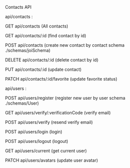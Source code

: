 Contacts API

api/contacts :

GET api/contacts (All contacts)

GET api/contacts/:id (find contact by id)

POST api/contacts (create new contact by contact schema ./schemas/joiSchema)

DELETE api/contacts/:id (delete contact by id)

PUT api/contacts/:id (update contact)

PATCH api/contacts/:id/favorite (update favorite status)

api/users :

POST api/users/register (register new user by user schema ./schemas/User)

GET api/users/verify/:verificationCode (verify email)

POST api/users/verify (resend verify email)

POST api/users/login (login)

POST api/users/logout (logout)

GET api/users/current (get current user)

PATCH api/users/avatars (update user avatar)
